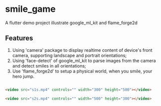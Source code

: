 # smile_game

A flutter demo project illustrate google_ml_kit and flame_forge2d

## Features
1. Using 'camera' package to display realtime content of device's front camera, supporting landscape and portrait orientations;
2. Using 'face-detect' of google_ml_kit to parse images from the camera and detect smiles in all orientations;
3. Use 'flame_forge2d' to setup a physical world, when you smile, your hero jump.
```HTML

<video src="s1s.mp4" controls="" width="300" height="500"></video>

<video src="s2s.mp4" controls="" width="500" height="300"></video>
```
